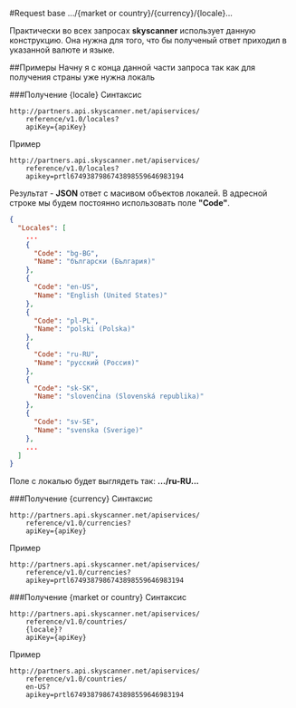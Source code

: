 #Request base .../{market or country}/{currency}/{locale}...

Практически во всех запросах **skyscanner** использует данную конструкцию. Она нужна для того, что бы полученый ответ приходил в указанной валюте и языке.


##Примеры
Начну я с конца данной части запроса так как для получения страны уже нужна локаль

###Получение {locale}
Синтаксис
```
http://partners.api.skyscanner.net/apiservices/
    reference/v1.0/locales?
    apiKey={apiKey}
```
Пример
```
http://partners.api.skyscanner.net/apiservices/
    reference/v1.0/locales?
    apikey=prtl6749387986743898559646983194
```
Результат - **JSON** ответ с масивом объектов локалей. В адресной строке мы будем постоянно использовать поле **"Code"**.

```json
{
  "Locales": [
    ...    
    {
      "Code": "bg-BG",
      "Name": "български (България)"
    },
    {
      "Code": "en-US",
      "Name": "English (United States)"
    },
    {
      "Code": "pl-PL",
      "Name": "polski (Polska)"
    },
    {
      "Code": "ru-RU",
      "Name": "русский (Россия)"
    },
    {
      "Code": "sk-SK",
      "Name": "slovenčina (Slovenská republika)"
    },
    {
      "Code": "sv-SE",
      "Name": "svenska (Sverige)"
    },
    ...
  ]
}
```

Поле с локалью будет выглядеть так: **.../ru-RU...**


###Получение {currency}
Синтаксис
```
http://partners.api.skyscanner.net/apiservices/
    reference/v1.0/currencies?
    apiKey={apiKey}
```
Пример
```
http://partners.api.skyscanner.net/apiservices/
    reference/v1.0/currencies?
    apikey=prtl6749387986743898559646983194
```


###Получение {market or country}
Синтаксис
```
http://partners.api.skyscanner.net/apiservices/
    reference/v1.0/countries/
    {locale}?
    apiKey={apiKey}
```
Пример
```
http://partners.api.skyscanner.net/apiservices/
    reference/v1.0/countries/
    en-US?
    apikey=prtl6749387986743898559646983194
```
